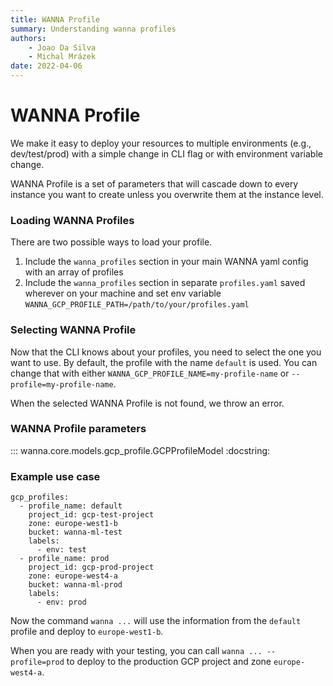 ```yaml
---
title: WANNA Profile
summary: Understanding wanna profiles
authors:
    - Joao Da Silva
    - Michal Mrázek
date: 2022-04-06
---
```


# WANNA Profile
We make it easy to deploy your resources to multiple environments (e.g., dev/test/prod)
with a simple change in CLI flag or with environment variable change.

WANNA Profile is a set of parameters that will cascade down to every instance you want to create
unless you overwrite them at the instance level.

### Loading WANNA Profiles
There are two possible ways to load your profile.

1. Include the `wanna_profiles` section in your main WANNA yaml config with an array of profiles
2. Include the `wanna_profiles` section in separate `profiles.yaml` saved wherever on your machine
and set env variable `WANNA_GCP_PROFILE_PATH=/path/to/your/profiles.yaml`
   
### Selecting WANNA Profile
Now that the CLI knows about your profiles, you need to select the one you want to use.
By default, the profile with the name `default` is used. You can change that with 
either `WANNA_GCP_PROFILE_NAME=my-profile-name` or `--profile=my-profile-name`.

When the selected WANNA Profile is not found, we throw an error.

### WANNA Profile parameters

::: wanna.core.models.gcp_profile.GCPProfileModel
    :docstring:
  
### Example use case
```
gcp_profiles:
  - profile_name: default
    project_id: gcp-test-project
    zone: europe-west1-b
    bucket: wanna-ml-test
    labels:
      - env: test
  - profile_name: prod
    project_id: gcp-prod-project
    zone: europe-west4-a
    bucket: wanna-ml-prod
    labels:
      - env: prod
```
Now the command `wanna ...` will use the information from the `default` profile and deploy to 
`europe-west1-b`.

When you are ready with your testing, you can call `wanna ... --profile=prod` to deploy
to the production GCP project and zone `europe-west4-a`.